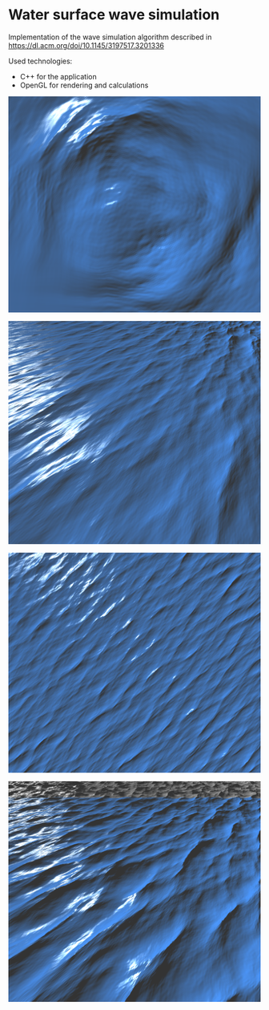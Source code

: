 # Water surface wave simulation
Implementation of the wave simulation algorithm described in https://dl.acm.org/doi/10.1145/3197517.3201336

Used technologies:
- C++ for the application
- OpenGL for rendering and calculations


![Circular waves](screenshots/screenshot2.png?raw=true)

![Small waves side](screenshots/screenshot1.png?raw=true)

![Small waves top](screenshots/screenshot3.png?raw=true)

![Bigger waves side](screenshots/screenshot4.png)

